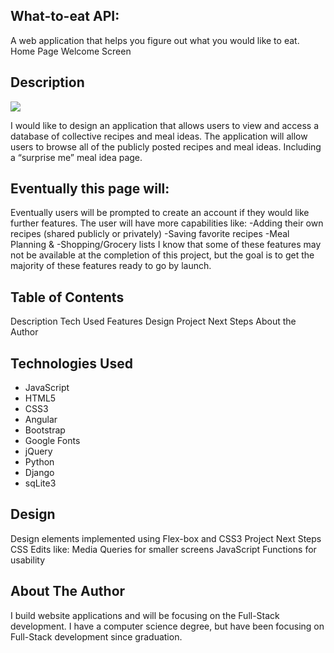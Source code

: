 ## What-to-eat API:
A web application that helps you figure out what you would like to eat.
Home Page Welcome Screen

## Description

<img src="https://i.imgur.com/MkDoMGl.png">

I would like to design an application that allows users to view and access a database of collective recipes and meal ideas.  The application will allow users to browse all of the publicly posted recipes and meal ideas. Including a “surprise me” meal idea page.


## Eventually this page will:
Eventually users will be prompted to create an account if they would like further features. The user will have more capabilities like:
-Adding their own recipes (shared publicly or privately)
-Saving favorite recipes
-Meal Planning
&
-Shopping/Grocery lists
I know that some of these features may not be available at the completion of this project, but the goal is to get the majority of these features ready to go by launch.



## Table of Contents
Description
Tech Used
Features
Design
Project Next Steps
About the Author


## Technologies Used
* JavaScript
* HTML5
* CSS3
* Angular
* Bootstrap
* Google Fonts
* jQuery
* Python
* Django
* sqLite3

## Design
Design elements implemented using Flex-box and CSS3
Project Next Steps
CSS Edits like:
Media Queries for smaller screens
JavaScript Functions for usability

## About The Author
I build website applications and will be focusing on the Full-Stack development. I have a computer science degree, but have been focusing on Full-Stack development since graduation.